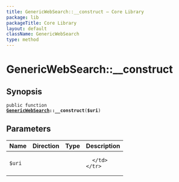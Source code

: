 ```yaml
---
title: GenericWebSearch::__construct — Core Library
package: lib
packageTitle: Core Library
layout: default
className: GenericWebSearch
type: method
---
```


# GenericWebSearch::__construct

## Synopsis

<code>public function <b><a href="GenericWebSearch">GenericWebSearch</a>::__construct</b>(<b>$uri</b>)</code>

## Parameters

<table>
  <thead>
    <tr>
      <th>Name</th>
      <th>Direction</th>
      <th>Type</th>
      <th>Description</th>
    </tr>
  </thead>
  <tbody>
    <tr>
      <td><code>$uri</code>
      <td><i></i></td>
      <td></td>
      <td>

      </td>
    </tr>
  </tbody>
</table>

